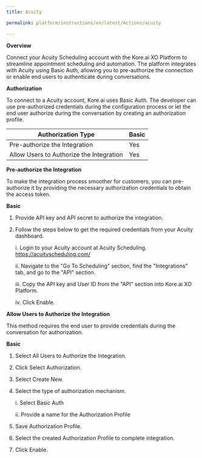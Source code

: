 ```yaml
---
title: Acuity

permalink: platform/instructions/en/latest/Actions/acuity

---
```


<base target="_blank">
<container>

**Overview**

Connect your Acuity Scheduling account with the Kore.ai XO Platform to streamline appointment scheduling and automation. The platform integrates with Acuity using Basic Auth, allowing you to pre-authorize the connection or enable end users to authenticate during conversations.

</container>

<container>

**Authorization**

To connect to a Acuity account, Kore.ai uses Basic Auth. The developer can use pre-authorized credentials during the configuration process or let the end user authorize during the conversation by creating an authorization profile. 
 
 
 |Authorization Type                      | Basic |
 |----------------------------------------|-------|
 |Pre-authorize the Integration           |  Yes  |
 |Allow Users to Authorize the Integration|  Yes  |


**Pre-authorize the Integration**
 
To make the integration process smoother for customers, you can pre-authorize it by providing the necessary authorization credentials to obtain the access token.

**Basic**
 
1. Provide API key and API secret to authorize the integration.  

2. Follow the steps below to get the required credentials from your Acuity dashboard.
 
 
      i. Login to your Acuity account at Acuity Scheduling.  https://acuityscheduling.com/
      
     ii. Navigate to the "Go To Scheduling" section, find the "Integrations" tab, and go to the "API" section.
     
    iii. Copy the API key and User ID from the "API" section into Kore.ai XO Platform.
     
     iv. Click Enable.

 
**Allow Users to Authorize the Integration**
 
This method requires the end user to provide credentials during the conversation for authorization.
 
**Basic**
 
1. Select All Users to Authorize the Integration.

2. Click Select Authorization.

3. Select Create New.

4. Select the type of authorization mechanism. 
 
   i. Select Basic Auth
  
   ii. Provide a name for the Authorization Profile
 
5. Save Authorization Profile.
 
6. Select the created Authorization Profile to complete integration.
 
7. Click Enable.
 
</container>
